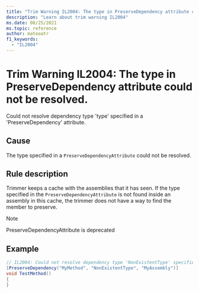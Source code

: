 ```yaml
---
title: "Trim Warning IL2004: The type in PreserveDependency attribute could not be resolved."
description: "Learn about trim warning IL2004"
ms.date: 08/25/2021
ms.topic: reference
author: mateoatr
f1_keywords:
  - "IL2004"
---
```

# Trim Warning IL2004: The type in PreserveDependency attribute could not be resolved.

Could not resolve dependency type 'type' specified in a 'PreserveDependency' attribute.

## Cause

The type specified in a `PreserveDependencyAttribute` could not be resolved.

## Rule description

Trimmer keeps a cache with the assemblies that it has seen. If the type specified in the
`PreserveDependencyAttribute` is not found inside an assembly in this cache, the trimmer
does not have a way to find the member to preserve.

> [!NOTE]
> PreserveDependencyAttribute is deprecated

## Example

```C#
// IL2004: Could not resolve dependency type 'NonExistentType' specified in a 'PreserveDependency' attribute
[PreserveDependency("MyMethod", "NonExistentType", "MyAssembly")]
void TestMethod()
{
}
```
